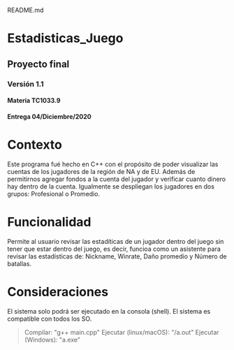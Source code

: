 README.md

# Estadisticas_Juego
## Proyecto final
### Versión 1.1
#### Materia TC1033.9
#### Entrega 04/Diciembre/2020

# Contexto

Este programa fué hecho en C++ con el propósito de poder visualizar las cuentas de los jugadores de la región de NA y de EU. Además de permitirnos agregar fondos a la cuenta del jugador y verificar cuanto dinero hay dentro de la cuenta. 
Igualmente se despliegan los jugadores en dos grupos: Profesional o Promedio.

# Funcionalidad

Permite al usuario revisar las estadíticas de un jugador dentro del juego sin tener que estar dentro del juego, es decir, funcioa como un asistente para revisar las estadísticas de: Nickname, Winrate, Daño promedio y Número de batallas. 

# Consideraciones

El sistema solo podrá ser ejecutado en la consola (shell). El sistema es compatible con todos los SO.

> Compilar: "g++ main.cpp"
> Ejecutar (linux/macOS): "/a.out"
> Ejecutar (Windows): "a.exe"
